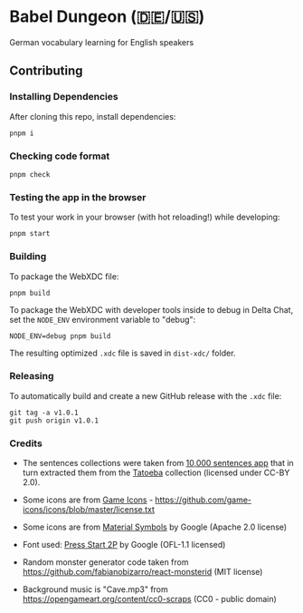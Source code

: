 # Babel Dungeon (🇩🇪/🇺🇸)

German vocabulary learning for English speakers

## Contributing

### Installing Dependencies

After cloning this repo, install dependencies:

```
pnpm i
```

### Checking code format

```
pnpm check
```

### Testing the app in the browser

To test your work in your browser (with hot reloading!) while developing:

```
pnpm start
```

### Building

To package the WebXDC file:

```
pnpm build
```

To package the WebXDC with developer tools inside to debug in Delta Chat, set the `NODE_ENV`
environment variable to "debug":

```
NODE_ENV=debug pnpm build
```

The resulting optimized `.xdc` file is saved in `dist-xdc/` folder.

### Releasing

To automatically build and create a new GitHub release with the `.xdc` file:

```
git tag -a v1.0.1
git push origin v1.0.1
```

### Credits

- The sentences collections were taken from [10,000 sentences app](https://github.com/tkrajina/10000sentences) that in turn extracted them from the [Tatoeba](https://tatoeba.org) collection (licensed under CC-BY 2.0).

- Some icons are from [Game Icons](https://game-icons.net) - https://github.com/game-icons/icons/blob/master/license.txt

- Some icons are from [Material Symbols](https://github.com/google/material-design-icons/blob/master/LICENSE) by Google (Apache 2.0 license)

- Font used: [Press Start 2P](https://github.com/fontsource/font-files/tree/main/fonts/google/press-start-2p) by Google (OFL-1.1 licensed)

- Random monster generator code taken from https://github.com/fabianobizarro/react-monsterid (MIT license)

- Background music is "Cave.mp3" from https://opengameart.org/content/cc0-scraps (CC0 - public domain)
